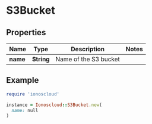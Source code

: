 # S3Bucket

## Properties

| Name | Type | Description | Notes |
| ---- | ---- | ----------- | ----- |
| **name** | **String** | Name of the S3 bucket |  |

## Example

```ruby
require 'ionoscloud'

instance = Ionoscloud::S3Bucket.new(
  name: null
)
```


